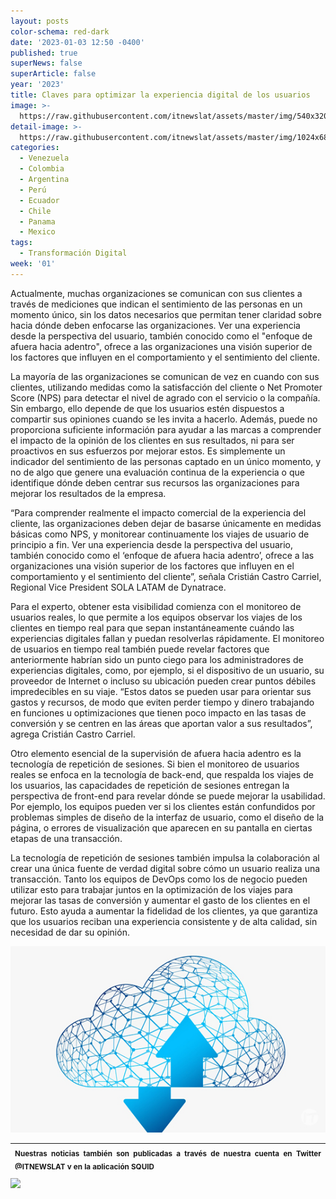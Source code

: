 ```yaml
---
layout: posts
color-schema: red-dark
date: '2023-01-03 12:50 -0400'
published: true
superNews: false
superArticle: false
year: '2023'
title: Claves para optimizar la experiencia digital de los usuarios
image: >-
  https://raw.githubusercontent.com/itnewslat/assets/master/img/540x320/Dynatrace-Cloud-p.jpg
detail-image: >-
  https://raw.githubusercontent.com/itnewslat/assets/master/img/1024x680/Dynatrace-Cloud-g.jpg
categories:
  - Venezuela
  - Colombia
  - Argentina
  - Perú
  - Ecuador
  - Chile
  - Panama
  - Mexico
tags:
  - Transformación Digital
week: '01'
---
```

Actualmente, muchas organizaciones se comunican con sus clientes a través de mediciones que indican el sentimiento de las personas en un momento único, sin los datos necesarios que permitan tener claridad sobre hacia dónde deben enfocarse las organizaciones. Ver una experiencia desde la perspectiva del usuario, también conocido como el "enfoque de afuera hacia adentro", ofrece a las organizaciones una visión superior de los factores que influyen en el comportamiento y el sentimiento del cliente.

La mayoría de las organizaciones se comunican de vez en cuando con sus clientes, utilizando medidas como la satisfacción del cliente o Net Promoter Score (NPS) para detectar el nivel de agrado con el servicio o la compañía. Sin embargo, ello depende de que los usuarios estén dispuestos a compartir sus opiniones cuando se les invita a hacerlo. Además, puede no proporciona suficiente información para ayudar a las marcas a comprender el impacto de la opinión de los clientes en sus resultados, ni para ser proactivos en sus esfuerzos por mejorar estos. Es simplemente un indicador del sentimiento de las personas captado en un único momento, y no de algo que genere una evaluación continua de la experiencia o que identifique dónde deben centrar sus recursos las organizaciones para mejorar los resultados de la empresa.

“Para comprender realmente el impacto comercial de la experiencia del cliente, las organizaciones deben dejar de basarse únicamente en medidas básicas como NPS, y monitorear continuamente los viajes de usuario de principio a fin. Ver una experiencia desde la perspectiva del usuario, también conocido como el ‘enfoque de afuera hacia adentro’, ofrece a las organizaciones una visión superior de los factores que influyen en el comportamiento y el sentimiento del cliente”, señala Cristián Castro Carriel, Regional Vice President SOLA LATAM de Dynatrace.

Para el experto, obtener esta visibilidad comienza con el monitoreo de usuarios reales, lo que permite a los equipos observar los viajes de los clientes en tiempo real para que sepan instantáneamente cuándo las experiencias digitales fallan y puedan resolverlas rápidamente. El monitoreo de usuarios en tiempo real también puede revelar factores que anteriormente habrían sido un punto ciego para los administradores de experiencias digitales, como, por ejemplo, si el dispositivo de un usuario, su proveedor de Internet o incluso su ubicación pueden crear puntos débiles impredecibles en su viaje. “Estos datos se pueden usar para orientar sus gastos y recursos, de modo que eviten perder tiempo y dinero trabajando en funciones u optimizaciones que tienen poco impacto en las tasas de conversión y se centren en las áreas que aportan valor a sus resultados”, agrega Cristián Castro Carriel.

Otro elemento esencial de la supervisión de afuera hacia adentro es la tecnología de repetición de sesiones. Si bien el monitoreo de usuarios reales se enfoca en la tecnología de back-end, que respalda los viajes de los usuarios, las capacidades de repetición de sesiones entregan la perspectiva de front-end para revelar dónde se puede mejorar la usabilidad. Por ejemplo, los equipos pueden ver si los clientes están confundidos por problemas simples de diseño de la interfaz de usuario, como el diseño de la página, o errores de visualización que aparecen en su pantalla en ciertas etapas de una transacción. 

La tecnología de repetición de sesiones también impulsa la colaboración al crear una única fuente de verdad digital sobre cómo un usuario realiza una transacción. Tanto los equipos de DevOps como los de negocio pueden utilizar esto para trabajar juntos en la optimización de los viajes para mejorar las tasas de conversión y aumentar el gasto de los clientes en el futuro. Esto ayuda a aumentar la fidelidad de los clientes, ya que garantiza que los usuarios reciban una experiencia consistente y de alta calidad, sin necesidad de dar su opinión.

![](https://raw.githubusercontent.com/itnewslat/assets/master/img/540x320/Dynatrace-Cloud-p.jpg)

<table style="height: 42px;" width="569">
<tbody>
<tr>
<td style="text-align: justify;"><sub><strong>Nuestras noticias también son publicadas a través de nuestra cuenta en Twitter <a href="https://twitter.com/itnewslat?lang=es">@ITNEWSLAT</a> y en la aplicación <a href="https://squidapp.co/en/">SQUID</a></strong></sub></td>
</tr>
</tbody>
</table>

<img src="https://tracker.metricool.com/c3po.jpg?hash=56f88a41e39ab42c063cc51676587a04"/>